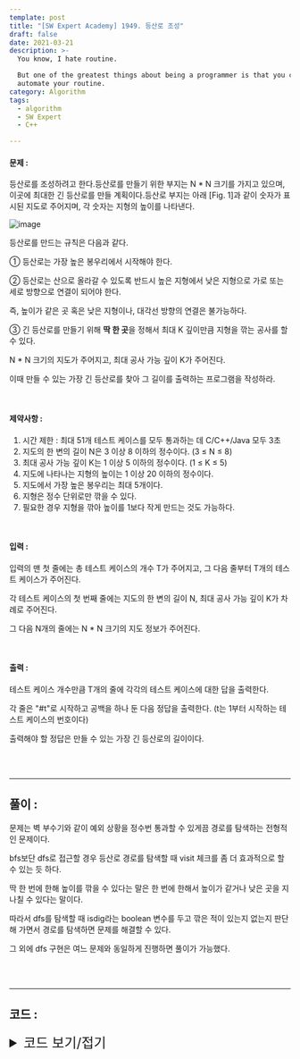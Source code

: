 ```yaml
---
template: post
title: "[SW Expert Academy] 1949. 등산로 조성"
draft: false
date: 2021-03-21
description: >-
  You know, I hate routine.

  But one of the greatest things about being a programmer is that you can
  automate your routine.
category: Algorithm
tags:
  - algorithm
  - SW Expert
  - C++

---
```




#### 문제 : 

등산로를 조성하려고 한다.등산로를 만들기 위한 부지는 N * N 크기를 가지고 있으며, 이곳에 최대한 긴 등산로를 만들 계획이다.등산로 부지는 아래 [Fig. 1]과 같이 숫자가 표시된 지도로 주어지며, 각 숫자는 지형의 높이를 나타낸다.

 ![image](https://user-images.githubusercontent.com/57346455/117928905-2c230d80-b337-11eb-8fcd-0578d428f457.png)

등산로를 만드는 규칙은 다음과 같다.

① 등산로는 가장 높은 봉우리에서 시작해야 한다.

② 등산로는 산으로 올라갈 수 있도록 반드시 높은 지형에서 낮은 지형으로 가로 또는 세로 방향으로 연결이 되어야 한다.

즉, 높이가 같은 곳 혹은 낮은 지형이나, 대각선 방향의 연결은 불가능하다.

③ 긴 등산로를 만들기 위해 **딱 한 곳**을 정해서 최대 K 깊이만큼 지형을 깎는 공사를 할 수 있다.

N * N 크기의 지도가 주어지고, 최대 공사 가능 깊이 K가 주어진다.

이때 만들 수 있는 가장 긴 등산로를 찾아 그 길이를 출력하는 프로그램을 작성하라.

<br/>

#### 제약사항 : 

1. 시간 제한 : 최대 51개 테스트 케이스를 모두 통과하는 데 C/C++/Java 모두 3초
2. 지도의 한 변의 길이 N은 3 이상 8 이하의 정수이다. (3 ≤ N ≤ 8)
3. 최대 공사 가능 깊이 K는 1 이상 5 이하의 정수이다. (1 ≤ K ≤ 5)
4. 지도에 나타나는 지형의 높이는 1 이상 20 이하의 정수이다.
5. 지도에서 가장 높은 봉우리는 최대 5개이다.
6. 지형은 정수 단위로만 깎을 수 있다.
7. 필요한 경우 지형을 깎아 높이를 1보다 작게 만드는 것도 가능하다.

<br/>

#### 입력 :

입력의 맨 첫 줄에는 총 테스트 케이스의 개수 T가 주어지고, 그 다음 줄부터 T개의 테스트 케이스가 주어진다.

각 테스트 케이스의 첫 번째 줄에는 지도의 한 변의 길이 N, 최대 공사 가능 깊이 K가 차례로 주어진다.

그 다음 N개의 줄에는 N * N 크기의 지도 정보가 주어진다.

<br/>

#### 출력 : 

테스트 케이스 개수만큼 T개의 줄에 각각의 테스트 케이스에 대한 답을 출력한다.

각 줄은 "#t"로 시작하고 공백을 하나 둔 다음 정답을 출력한다. (t는 1부터 시작하는 테스트 케이스의 번호이다)

출력해야 할 정답은 만들 수 있는 가장 긴 등산로의 길이이다.

<br/>

<br/>

___

## 풀이 :

문제는 벽 부수기와 같이 예외 상황을 정수번 통과할 수 있게끔 경로를 탐색하는 전형적인 문제이다.

bfs보단 dfs로 접근할 경우 등산로 경로를 탐색할 때 visit 체크를 좀 더 효과적으로 할 수 있는 듯 하다.

딱 한 번에 한해 높이를 깎을 수 있다는 말은 한 번에 한해서 높이가 같거나 낮은 곳을 지나칠 수 있다는 말이다.

따라서 dfs를 탐색할 때 isdig라는 boolean 변수를 두고 깎은 적이 있는지 없는지 판단해 가면서 경로를 탐색하면 문제를 해결할 수 있다.

그 외에 dfs 구현은 여느 문제와 동일하게 진행하면 풀이가 가능했다.

<br/>

<br/>

---

## 코드 :

<details>
<summary style="cursor:pointer; font-size:1.5rem">
	코드 보기/접기
</summary>

```c++
#include <iostream>
#include <algorithm>

using namespace std;
int n, dignum, map[8][8], di[4] = {0, 1, 0, -1}, dj[4] = {1, 0, -1, 0};
bool visit[8][8];

int findLongestPath(int curx, int cury, int height, int curcnt, bool isdig) {
    visit[curx][cury] = true;

    int dist = curcnt;
    for (int k = 0; k < 4; k++) {
        int cmpx = curx + di[k], cmpy = cury + dj[k];
        if (cmpx < 0 || cmpx >= n || cmpy < 0 || cmpy >= n) continue;
        if (visit[cmpx][cmpy]) continue;
        if (map[cmpx][cmpy] >= height) {
            if (!isdig || map[cmpx][cmpy] - dignum >= height) continue;
            dist = max(dist, findLongestPath(cmpx, cmpy, height - 1, curcnt + 1, false));
        } else {
            dist = max(dist, findLongestPath(cmpx, cmpy, map[cmpx][cmpy], curcnt + 1, isdig));
        }
    }

    visit[curx][cury] = false;
    return dist;
}

void testCase(int curidx) {
    int maxnum = 0, maxdist = 0;
    cin >> n >> dignum;

    for (int i = 0; i < n; i++)
        for (int j = 0; j < n; j++) {
            cin >> map[i][j];
            maxnum = max(map[i][j], maxnum);
        }

    for (int i = 0; i < n; i++)
        for (int j = 0; j < n; j++)
            if (map[i][j] == maxnum)
                maxdist = max(maxdist, findLongestPath(i, j, maxnum, 1, true));

    cout << '#' << curidx << ' ' << maxdist << '\n';
}

int main() {
    int tc;
    cin >> tc;
    for (int i = 1; i <= tc; i++)
        testCase(i);
    return 0;
}
```

</details>
<br/>

<br/>

